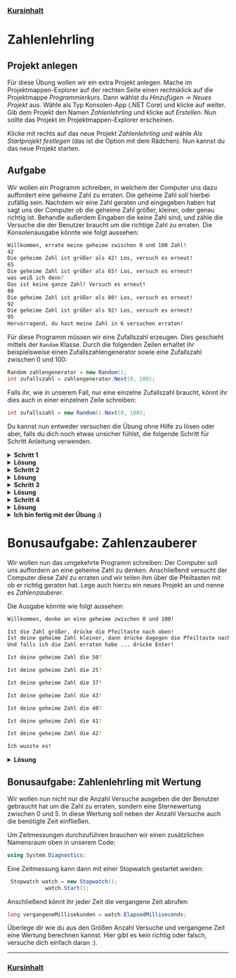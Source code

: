 ### [Kursinhalt](../README.md)

Zahlenlehrling
================

Projekt anlegen
---------------

Für diese Übung wollen wir ein extra Projekt anlegen. Mache im Projektmappen-Explorer auf der rechten Seite einen rechtsklick auf die Projektmappe *Programmierkurs*. Dann wählst du  *Hinzufügen* -> *Neues Projekt* aus. Wähle als Typ Konsolen-App (.NET Core) und klicke auf weiter. Gib dem Projekt den Namen *Zahlenlehrling* und klicke auf *Erstellen*. Nun sollte das Projekt im Projektmappen-Explorer erscheinen.

Klicke mit rechts auf das neue Projekt *Zahlenlehrling* und wähle *Als Startprojekt festlegen* (das ist die Option mit dem Rädchen). Nun kannst du das neue Projekt starten.

Aufgabe
--------

Wir wollen ein Programm schreiben, in welchem der Computer uns dazu auffordert eine geheime Zahl zu erraten. Die geheime Zahl soll hierbei zufällig sein. Nachdem wir eine Zahl geraten und eingegeben haben hat sagt uns der Computer ob die geheime Zahl größer, kleiner, oder genau richtig ist. Behandle außerdem Eingaben die keine Zahl sind, und zähle die Versuche die der Benutzer braucht um die richtige Zahl zu erraten. Die Konsolenausgabe könnte wie folgt aussehen:

```sh
Willkommen, errate meine geheime zwischen 0 und 100 Zahl!
42
Die geheime Zahl ist größer als 42! Los, versuch es erneut!
65
Die geheime Zahl ist größer als 65! Los, versuch es erneut!
was weiß ich denn?
Das ist keine ganze Zahl! Versuch es erneut!
80
Die geheime Zahl ist größer als 80! Los, versuch es erneut!
92
Die geheime Zahl ist größer als 92! Los, versuch es erneut!
95
Hervorragend, du hast meine Zahl in 6 versuchen erraten!
```

Für diese Programm müssen wir eine Zufallszahl erzeugen. Dies geschieht mittels der `Random` Klasse. Durch die folgenden Zeilen erhaltet ihr beispielsweise einen Zufallszahlengenerator sowie eine Zufallszahl zwischen 0 und 100:

```cs
Random zahlengenerator = new Random();
int zufallszahl = zahlengenerator.Next(0, 100);
```

Falls ihr, wie in unserem Fall, nur eine einzelne Zufallszahl braucht, könnt ihr dies auch in einer einzelnen Zeile schreiben:

```cs
int zufallszahl = new Random().Next(0, 100);
```


Du kannst nun entweder versuchen die Übung ohne Hilfe zu lösen oder aber, falls du dich noch etwas unsicher fühlst, die folgende Schritt für Schritt Anleitung verwenden.

<details>
  <summary><b>Schritt 1</b></summary>

Definiere zunächst in der `main` Methode zwei `int` Variablen `min` und `max`, welche den Ratebereich begrenzen und gib eine Begrüßung aus. Definiere außerdem eine Variable `geheimeZahl`, in der du eine zufällig generierte Zahl speicherst. 

</details>

<details>
  <summary><b>Lösung</b></summary>

```cs
using System;

namespace Zahlenlehrling
{
    class Program
    {
        static void Main(string[] args)
        {
            int min = 0;
            int max = 100;
            Console.WriteLine($"Willkommen, errate meine geheime Zahl zwischen {min} und {max}!");
            int geheimeZahl = new Random().Next(min, max);
        }
    }
}
```

</details>


<details>
  <summary><b>Schritt 2</b></summary>

Verwende eine `while(true)` Schleife in der du die Benutzereingabe einliest. Hierzu kannst du die Methode `Console.ReadLine` verwenden. Überprüfe anschließend mit der Methode `int.TryParse` ob sich die Benutzereingabe in eine ganze Zahl umwandeln lässt. Ist dies nicht der Fall, gib eine entsprechende Meldung aus und springe zurück zum Beginn der Schleife.
</details>

<details>
  <summary><b>Lösung</b></summary>

```cs
using System;

namespace Zahlenlehrling
{
    class Program
    {
        static void Main(string[] args)
        {
            int min = 0;
            int max = 100;
            Console.WriteLine($"Willkommen, errate meine geheime Zahl zwischen {min} und {max}!");
            int geheimeZahl = new Random().Next(min, max);

            while (true)
            {
                string eingabe = Console.ReadLine();
                if (!int.TryParse(eingabe, out int gerateneZahl))
                {
                    Console.WriteLine("Das ist keine ganze Zahl! Versuch es erneut!");
                    continue;
                }
            }
        }
    }
}
```
</details>

<details>
  <summary><b>Schritt 3</b></summary>
Falls die Eingabe in eine Zahl umgewandelt werden konnte überprüfe ob die eingegebene Zahl der geheimen Zahl entspricht, kleiner als diese ist, oder größer. Gib wiederum entsprechende Meldungen auf der Konsole aus. Stoppe außerdem die Schleife für den Fall dass es sich bei der Eingabe um die richtige Zahl handelt.
</details>

<details>
  <summary><b>Lösung</b></summary>

```cs
using System;

namespace Zahlenlehrling
{
    class Program
    {
        static void Main(string[] args)
        {
            int min = 0;
            int max = 100;
            Console.WriteLine($"Willkommen, errate meine geheime Zahl zwischen {min} und {max}!");
            int geheimeZahl = new Random().Next(min, max);

            while (true)
            {
                string eingabe = Console.ReadLine();
                if (!int.TryParse(eingabe, out int gerateneZahl))
                {
                    Console.WriteLine("Das ist keine ganze Zahl! Versuch es erneut!");
                    continue;
                }

                if (gerateneZahl == geheimeZahl)
                {
                    Console.WriteLine($"Hervorragend, du hast meine Zahl erraten!");
                    break;
                }
                else if (gerateneZahl < geheimeZahl)
                {
                    Console.WriteLine($"Die geheime Zahl ist größer als {gerateneZahl}! Los, versuch es erneut!");
                }
                else
                {
                    Console.WriteLine($"Die geheime Zahl ist kleiner als {gerateneZahl}! Das schaffst du!");
                }
            }
        }
    }
}
```
</details>

<details>
  <summary><b>Schritt 4</b></summary>

Als letzten Schritt wollen wir das Programm noch erweitern, sodass die Anzahl Versuche mit ausgegeben wird. Definiere hierzu eine Variable `anzahlVersuche` außerhalb der Schleife und setze ihren Wert auf 0. Erhöhe diese Anzahl bei jedem Schleifendurchgang um 1, und gib die Variable im Erfolgsfall mit aus.

</details>

<details>
  <summary><b>Lösung</b></summary>

```cs
using System;

namespace Zahlenlehrling
{
    class Program
    {
        static void Main(string[] args)
        {
            int min = 0;
            int max = 100;
            Console.WriteLine($"Willkommen, errate meine geheime Zahl zwischen {min} und {max}!");
            int geheimeZahl = new Random().Next(min, max);
            int anzahlVersuche = 0;

            while (true)
            {
                anzahlVersuche++;
                string eingabe = Console.ReadLine();

                if (!int.TryParse(eingabe, out int gerateneZahl))
                {
                    Console.WriteLine("Das ist keine ganze Zahl! Versuch es erneut!");
                    continue;
                }

                if (gerateneZahl == geheimeZahl)
                {
                    Console.WriteLine($"Hervorragend, du hast meine Zahl in {anzahlVersuche} versuchen erraten!");
                    break;
                }
                else if (gerateneZahl < geheimeZahl)
                {
                    Console.WriteLine($"Die geheime Zahl ist größer als {gerateneZahl}! Los, versuch es erneut!");
                }
                else
                {
                    Console.WriteLine($"Die geheime Zahl ist kleiner als {gerateneZahl}! Das schaffst du!");
                }
            }
        }
    }
}
```

</details>


<details>
  <summary><b>Ich bin fertig mit der Übung :)</b></summary>

> Du hast diese Übungsaufgabe gemeistert? Ausgezeichnet! Damit hast du bewiesen dass du schon etwas komplexere Programme in C# schreiben kannst, Gratulation!

</details>


Bonusaufgabe: Zahlenzauberer
=============================

Wir wollen nun das umgekehrte Programm schreiben: Der Computer soll uns auffordern an eine geheime Zahl zu denken. Anschließend versucht der Computer diese Zahl zu erraten und wir teilen ihm über die Pfeiltasten mit ob er richtig geraten hat. Lege auch hierzu ein neues Projekt an und nenne es *Zahlenzauberer*.

Die Ausgabe könnte wie folgt aussehen:

```sh
Willkommen, denke an eine geheime zwischen 0 und 100!

Ist die Zahl größer, drücke die Pfeiltaste nach oben!
Ist deine geheime Zahl kleiner, dann drücke dagegen die Pfeiltaste nach unten!
Und falls ich die Zahl erraten habe ... drücke Enter!

Ist deine geheime Zahl die 50?

Ist deine geheime Zahl die 25?

Ist deine geheime Zahl die 37?

Ist deine geheime Zahl die 43?

Ist deine geheime Zahl die 40?

Ist deine geheime Zahl die 41?

Ist deine geheime Zahl die 42?

Ich wusste es!
```

<details><summary><b>Lösung</b></summary>

```cs
using System;

namespace Zahlenlehrling
{
    class Program
    {
        static void Main(string[] args)
        {

            int min = 0;
            int max = 100;
            Console.WriteLine($"Willkommen, denke an eine geheime zwischen {min} und {max}!");
            Console.WriteLine();
            Console.WriteLine("Ist die Zahl größer, drücke die Pfeiltaste nach oben!");
            Console.WriteLine("Ist deine geheime Zahl kleiner, dann drücke dagegen die Pfeiltaste nach unten!");
            Console.WriteLine("Und falls ich die Zahl erraten habe ... drücke Enter!");
            Console.WriteLine();

            int gerateneZahl = RateZahl(min, max);

            while (true)
            {
                Console.WriteLine($"Ist deine geheime Zahl die {gerateneZahl}?");
                ConsoleKey taste = Console.ReadKey().Key;
                Console.WriteLine();

                if (taste == ConsoleKey.UpArrow)
                {
                    min = gerateneZahl;
                    gerateneZahl = RateZahl(min, max);
                }
                else if (taste == ConsoleKey.DownArrow)
                {
                    max = gerateneZahl;
                    gerateneZahl = RateZahl(min, max);
                }
                else if (taste == ConsoleKey.Enter)
                {
                    Console.WriteLine("Ich wusste es!");
                    break;
                }
            }

            static int RateZahl(int min, int max)
            {
                return (min + max) / 2;
            }
        }
    }
}
```
</details>

Bonusaufgabe: Zahlenlehrling mit Wertung
-----------------------------------------

Wir wollen nun nicht nur die Anzahl Versuche ausgeben die der Benutzer gebraucht hat um die Zahl zu erraten, sondern eine Sternewertung zwischen 0 und 5. In diese Wertung soll neben der Anzahl Versuche auch die benötigte Zeit einfließen.

Um Zeitmessungen durchzuführen brauchen wir einen zusätzlichen Namensraum oben in unserem Code:

```cs
using System.Diagnostics;
```

Eine Zeitmessung kann dann mit einer Stopwatch gestartet werden: 

```cs
 Stopwatch watch = new Stopwatch();
            watch.Start();
```

Anschließend könnt ihr jeder Zeit die vergangene Zeit abrufen:
```cs
long vergangeneMillisekunden = watch.ElapsedMilliseconds;
```

Überlege dir wie du aus den Größen Anzahl Versuche und vergangene Zeit eine Wertung berechnen kannst. Hier gibt es kein richtig oder falsch, versuche dich einfach daran :).

---

### [Kursinhalt](../README.md)